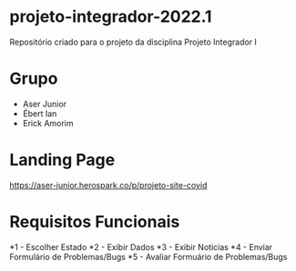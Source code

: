 # projeto-integrador-2022.1

Repositório criado para o projeto da disciplina Projeto Integrador I


# Grupo

* Aser Junior
* Ébert Ian
* Erick Amorim

# Landing Page

https://aser-junior.herospark.co/p/projeto-site-covid

# Requisitos Funcionais

*1 - Escolher Estado
*2 - Exibir Dados
*3 - Exibir Noticias
*4 - Enviar Formulário de Problemas/Bugs
*5 - Avaliar Formuário de Problemas/Bugs
